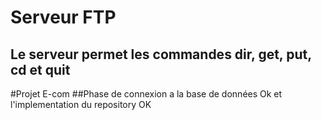 # Serveur FTP
## Le serveur permet les commandes dir, get, put, cd et quit

#Projet E-com
##Phase de connexion a la base de données Ok et l'implementation du repository OK

